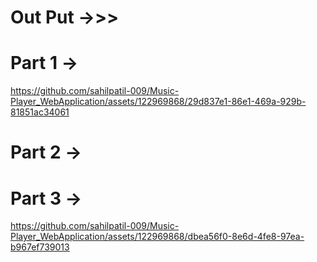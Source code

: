 # Out Put ->>>

# Part 1 ->
https://github.com/sahilpatil-009/Music-Player_WebApplication/assets/122969868/29d837e1-86e1-469a-929b-81851ac34061

# Part 2 ->



# Part 3 ->
https://github.com/sahilpatil-009/Music-Player_WebApplication/assets/122969868/dbea56f0-8e6d-4fe8-97ea-b967ef739013

